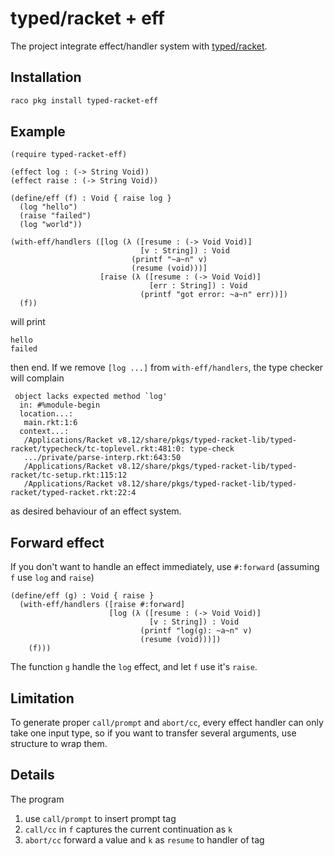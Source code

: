 # typed/racket + eff

The project integrate effect/handler system with [typed/racket](https://docs.racket-lang.org/ts-reference/index.html).

## Installation

```sh
raco pkg install typed-racket-eff
```

## Example

```racket
(require typed-racket-eff)

(effect log : (-> String Void))
(effect raise : (-> String Void))

(define/eff (f) : Void { raise log }
  (log "hello")
  (raise "failed")
  (log "world"))

(with-eff/handlers ([log (λ ([resume : (-> Void Void)]
                             [v : String]) : Void
                           (printf "~a~n" v)
                           (resume (void)))]
                    [raise (λ ([resume : (-> Void Void)]
                               [err : String]) : Void
                             (printf "got error: ~a~n" err))])
  (f))
```

will print

```
hello
failed
```

then end. If we remove `[log ...]` from `with-eff/handlers`, the type checker will complain

```
 object lacks expected method `log'
  in: #%module-begin
  location...:
   main.rkt:1:6
  context...:
   /Applications/Racket v8.12/share/pkgs/typed-racket-lib/typed-racket/typecheck/tc-toplevel.rkt:481:0: type-check
   .../private/parse-interp.rkt:643:50
   /Applications/Racket v8.12/share/pkgs/typed-racket-lib/typed-racket/tc-setup.rkt:115:12
   /Applications/Racket v8.12/share/pkgs/typed-racket-lib/typed-racket/typed-racket.rkt:22:4
```

as desired behaviour of an effect system.

## Forward effect

If you don't want to handle an effect immediately, use `#:forward` (assuming `f` use `log` and `raise`)

```racket
(define/eff (g) : Void { raise }
  (with-eff/handlers ([raise #:forward]
                      [log (λ ([resume : (-> Void Void)]
                               [v : String]) : Void
                             (printf "log(g): ~a~n" v)
                             (resume (void)))])
    (f)))
```

The function `g` handle the `log` effect, and let `f` use it's `raise`.

## Limitation

To generate proper `call/prompt` and `abort/cc`, every effect handler can only take one input type, so if you want to transfer several arguments, use structure to wrap them.

## Details

The program

1. use `call/prompt` to insert prompt tag
2. `call/cc` in `f` captures the current continuation as `k`
3. `abort/cc` forward a value and `k` as `resume` to handler of tag
